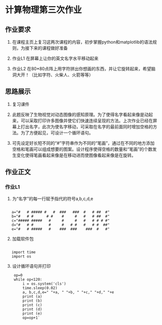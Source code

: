 # 计算物理第三次作业
## 作业要求
1. 在课程主页上复习这两次课程的内容，初步掌握python和matplotlib的语法规则，为接下来的课程做好准备

2. 作业L1 在屏幕上让你的英文名字水平移动起来

3. 作业L2 在80*80点阵上用字符拼出你想画的东西，并让它旋转起来，希望脑洞大开！（比如字符、火柴人、火箭等等）

## 思路展示
1. 复习课件

2. 此题反映了生物视觉对动态图像的感知原理。为了使得名字看起来像是动起来，可以采取打印许多图像并使它们快速连续呈现的方法。上次作业已经在屏幕上打出名字，此次为使名字移动，可采取在名字的最前面同时增加空格的方法。为了方便起见，可设计一个循环语句。

3. 可先设定好长短不同的“#”字符串作为不同的“笔画”，通过在不同的地方添加空格和笔画可以组成想要的图案。设计程序使得空格的数量和“笔画”的个数发生变化使得笔画看起来像是在移动进而使图像看起来像是在旋转。

## 作业正文

### 作业L1
 1. 为“名字”的每一行赋予指代的符号a,b,c,d,e
 ```
    
    a="#   # ##### #   #  ###   ###  #   # ##  #"
    b="#   # #      # #    #     #   #   # ##  #"
    c="##### #####   #     #     #   #   # # # #"
    d="#   # #       #     #   # #   #   # #  ##"
    e="#   # #####   #    ###  ###    ###  #   #"
 ```
 2. 加载软件包
 ```
    
    import time
    import os
 ```
 3. 设计循环语句并打印
```
    op=0
    while op<120:
        i = os.system('cls')
        time.sleep(0.02)
        a, b,c,d,e=" "+a, " "+b, " "+c," "+d," "+e
        print (a)
        print (b)
        print (c)
        print (d)
        print (e)
        op=op+1`
```
